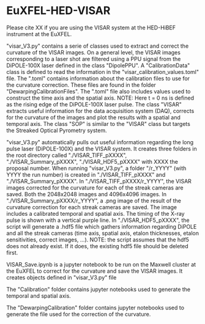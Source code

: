 # EuXFEL-HED-VISAR

Please cite XX if you are using the VISAR system at the HED-HiBEF instrument at the EuXFEL. 

"visar_V3.py" contains a serie of classes used to extract and correct the curvature of the VISAR images. On a general level, the VISAR images corresponding to a laser shot are filtered using a PPU signal from the DiPOLE-100X laser defined in the class "DipolePPU". A "CalibrationData" class is defined to read the information in the "visar_calibration_values.toml" file. The ".toml" contains information about the calibration files to use for the curvature correction. These files are found in the folder "DewarpingCalibrationFiles". The ".toml" file also includes values used to construct the time axis and the spatial axis. NOTE: Here t = 0 ns is defined as the rising edge of the DiPOLE-100X laser pulse. The class "VISAR" extracts useful information for the data acquisition system (DAQ), corrects for the curvature of the images and plot the results with a spatial and temporal axis. The class "SOP" is similar to the "VISAR" class but targets the Streaked Optical Pyrometry system.

"visar_V3.py" automatically pulls out useful information regarding the long pulse laser (DiPOLE-100X) and the VISAR system. It creates three folders in the root directory called "./VISAR_TIFF_pXXXX", "./VISAR_Summary_pXXXX", "./VISAR_HDF5_pXXXX" with XXXX the proposal number. When running "visar_V3.py", a folder "/r_YYYY" (with YYYY the run number) is created in "./VISAR_TIFF_pXXXX" and "./VISAR_Summary_pXXXX". In "./VISAR_TIFF_pXXXX/r_YYYY", the VISAR images corrected for the curvature for each of the streak cameras are saved. Both the 2048x2048 images and 4096x4096 images. In "./VISAR_Summary_pXXXX/r_YYYY", a .png image of the result of the curvature correction for each streak cameras are saved. The image includes a calibrated temporal and spatial axis. The timing of the X-ray pulse is shown with a vertical purple line. In "./VISAR_HDF5_pXXXX", the script will generate a .hdf5 file which gathers information regarding DiPOLE and all the streak cameras (time axis, spatial axis, etalon thicknesses, etalon sensitivities, correct images, ...). NOTE: the script assumes that the hdf5 does not already exist. If it does, the existing hdf5 file should be deleted first. 


VISAR_Save.ipynb is a jupyter notebook to be run on the Maxwell cluster at the EuXFEL to correct for the curvature and save the VISAR images. It creates objects defined in "visar_V3.py" file

The "Calibration" folder contains jupyter notebooks used to generate the temporal and spatial axis.

The "DewarpingCalibration" folder contains jupyter notebooks used to generate the file used for the correction of the curvature. 
